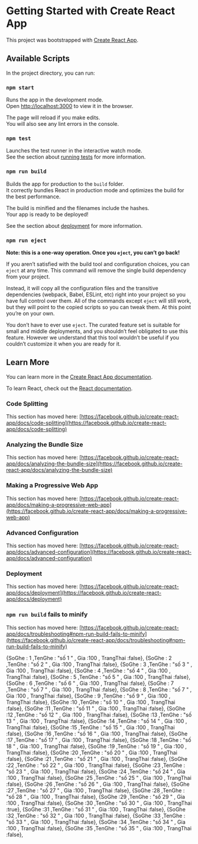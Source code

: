 # Getting Started with Create React App

This project was bootstrapped with [Create React App](https://github.com/facebook/create-react-app).

## Available Scripts

In the project directory, you can run:

### `npm start`

Runs the app in the development mode.\
Open [http://localhost:3000](http://localhost:3000) to view it in the browser.

The page will reload if you make edits.\
You will also see any lint errors in the console.

### `npm test`

Launches the test runner in the interactive watch mode.\
See the section about [running tests](https://facebook.github.io/create-react-app/docs/running-tests) for more information.

### `npm run build`

Builds the app for production to the `build` folder.\
It correctly bundles React in production mode and optimizes the build for the best performance.

The build is minified and the filenames include the hashes.\
Your app is ready to be deployed!

See the section about [deployment](https://facebook.github.io/create-react-app/docs/deployment) for more information.

### `npm run eject`

**Note: this is a one-way operation. Once you `eject`, you can’t go back!**

If you aren’t satisfied with the build tool and configuration choices, you can `eject` at any time. This command will remove the single build dependency from your project.

Instead, it will copy all the configuration files and the transitive dependencies (webpack, Babel, ESLint, etc) right into your project so you have full control over them. All of the commands except `eject` will still work, but they will point to the copied scripts so you can tweak them. At this point you’re on your own.

You don’t have to ever use `eject`. The curated feature set is suitable for small and middle deployments, and you shouldn’t feel obligated to use this feature. However we understand that this tool wouldn’t be useful if you couldn’t customize it when you are ready for it.

## Learn More

You can learn more in the [Create React App documentation](https://facebook.github.io/create-react-app/docs/getting-started).

To learn React, check out the [React documentation](https://reactjs.org/).

### Code Splitting

This section has moved here: [https://facebook.github.io/create-react-app/docs/code-splitting](https://facebook.github.io/create-react-app/docs/code-splitting)

### Analyzing the Bundle Size

This section has moved here: [https://facebook.github.io/create-react-app/docs/analyzing-the-bundle-size](https://facebook.github.io/create-react-app/docs/analyzing-the-bundle-size)

### Making a Progressive Web App

This section has moved here: [https://facebook.github.io/create-react-app/docs/making-a-progressive-web-app](https://facebook.github.io/create-react-app/docs/making-a-progressive-web-app)

### Advanced Configuration

This section has moved here: [https://facebook.github.io/create-react-app/docs/advanced-configuration](https://facebook.github.io/create-react-app/docs/advanced-configuration)

### Deployment

This section has moved here: [https://facebook.github.io/create-react-app/docs/deployment](https://facebook.github.io/create-react-app/docs/deployment)

### `npm run build` fails to minify

This section has moved here: [https://facebook.github.io/create-react-app/docs/troubleshooting#npm-run-build-fails-to-minify](https://facebook.github.io/create-react-app/docs/troubleshooting#npm-run-build-fails-to-minify)


{SoGhe : 1 ,TenGhe : "số 1 " , Gia :100 , TrangThai :false}, {SoGhe : 2 ,TenGhe : "số 2 " , Gia :100 , TrangThai :false}, {SoGhe : 3 ,TenGhe : "số 3 " , Gia :100 , TrangThai :false}, {SoGhe : 4 ,TenGhe : "số 4 " , Gia :100 , TrangThai :false}, {SoGhe : 5 ,TenGhe : "số 5 " , Gia :100 , TrangThai :false}, {SoGhe : 6 ,TenGhe : "số 6 " , Gia :100 , TrangThai :false}, {SoGhe : 7 ,TenGhe : "số 7 " , Gia :100 , TrangThai :false}, {SoGhe : 8 ,TenGhe : "số 7 " , Gia :100 , TrangThai :false}, {SoGhe : 9 ,TenGhe : "số 9 " , Gia :100 , TrangThai :false}, {SoGhe :10 ,TenGhe : "số 10 " , Gia :100 , TrangThai :false}, {SoGhe :11 ,TenGhe : "số 11 " , Gia :100 , TrangThai :false}, {SoGhe :12 ,TenGhe : "số 12 " , Gia :100 , TrangThai :false}, {SoGhe :13 ,TenGhe : "số 13 " , Gia :100 , TrangThai :false}, {SoGhe :14 ,TenGhe : "số 14 " , Gia :100 , TrangThai :false}, {SoGhe :15 ,TenGhe : "số 15 " , Gia :100 , TrangThai :false}, {SoGhe :16 ,TenGhe : "số 16 " , Gia :100 , TrangThai :false}, {SoGhe :17 ,TenGhe : "số 17 " , Gia :100 , TrangThai :false}, {SoGhe :18 ,TenGhe : "số 18 " , Gia :100 , TrangThai :false}, {SoGhe :19 ,TenGhe : "số 19 " , Gia :100 , TrangThai :false}, {SoGhe :20 ,TenGhe : "số 20 " , Gia :100 , TrangThai :false}, {SoGhe :21 ,TenGhe : "số 21 " , Gia :100 , TrangThai :false}, {SoGhe :22 ,TenGhe : "số 22 " , Gia :100 , TrangThai :false}, {SoGhe :23 ,TenGhe : "số 23 " , Gia :100 , TrangThai :false}, {SoGhe :24 ,TenGhe : "số 24 " , Gia :100 , TrangThai :false}, {SoGhe :25 ,TenGhe : "số 25 " , Gia :100 , TrangThai :false}, {SoGhe :26 ,TenGhe : "số 26 " , Gia :100 , TrangThai :false}, {SoGhe :27 ,TenGhe : "số 27 " , Gia :100 , TrangThai :false}, {SoGhe :28 ,TenGhe : "số 28 " , Gia :100 , TrangThai :false}, {SoGhe :29 ,TenGhe : "số 29 " , Gia :100 , TrangThai :false}, {SoGhe :30 ,TenGhe : "số 30 " , Gia :100 , TrangThai :true}, {SoGhe :31 ,TenGhe : "số 31 " , Gia :100 , TrangThai :false}, {SoGhe :32 ,TenGhe : "số 32 " , Gia :100 , TrangThai :false}, {SoGhe :33 ,TenGhe : "số 33 " , Gia :100 , TrangThai :false}, {SoGhe :34 ,TenGhe : "số 34 " , Gia :100 , TrangThai :false}, {SoGhe :35 ,TenGhe : "số 35 " , Gia :100 , TrangThai :false},